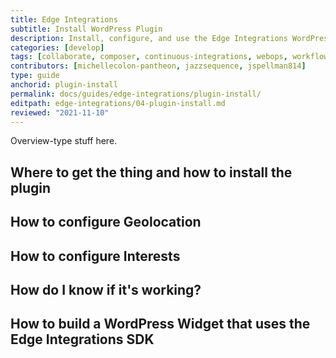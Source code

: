 ```yaml
---
title: Edge Integrations
subtitle: Install WordPress Plugin
description: Install, configure, and use the Edge Integrations WordPress plugin.
categories: [develop]
tags: [collaborate, composer, continuous-integrations, webops, workflow]
contributors: [michellecolon-pantheon, jazzsequence, jspellman814]
type: guide
anchorid: plugin-install
permalink: docs/guides/edge-integrations/plugin-install/
editpath: edge-integrations/04-plugin-install.md
reviewed: "2021-11-10"
---
```


Overview-type stuff here.

## Where to get the thing and how to install the plugin



## How to configure Geolocation



## How to configure Interests



## How do I know if it's working?



## How to build a WordPress Widget that uses the Edge Integrations SDK
